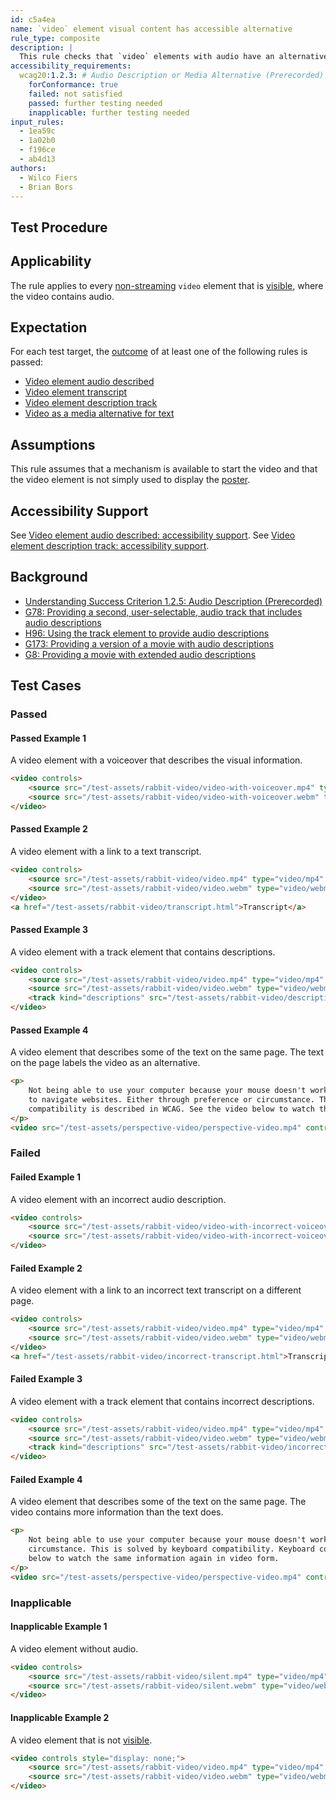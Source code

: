 ```yaml
---
id: c5a4ea
name: `video` element visual content has accessible alternative
rule_type: composite
description: |
  This rule checks that `video` elements with audio have an alternative for the video content as audio or as text.
accessibility_requirements:
  wcag20:1.2.3: # Audio Description or Media Alternative (Prerecorded) (A)
    forConformance: true
    failed: not satisfied
    passed: further testing needed
    inapplicable: further testing needed
input_rules:
  - 1ea59c
  - 1a02b0
  - f196ce
  - ab4d13
authors:
  - Wilco Fiers
  - Brian Bors
---
```


## Test Procedure

## Applicability

The rule applies to every [non-streaming](#non-streaming-media-element) `video` element that is [visible][], where the video contains audio.

## Expectation

For each test target, the [outcome](#outcome) of at least one of the following rules is passed:

- [Video element audio described](https://act-rules.github.io/rules/1ea59c)
- [Video element transcript](https://act-rules.github.io/rules/1a02b0)
- [Video element description track](https://act-rules.github.io/rules/f196ce)
- [Video as a media alternative for text](https://act-rules.github.io/rules/ab4d13)

## Assumptions

This rule assumes that a mechanism is available to start the video and that the video element is not simply used to display the [poster](https://www.w3.org/TR/html5/semantics-embedded-content.html#element-attrdef-video-poster).

## Accessibility Support

See [Video element audio described: accessibility support](https://act-rules.github.io/rules/1ea59c#accessibility-support).
See [Video element description track: accessibility support](https://act-rules.github.io/rules/f196ce#accessibility-support).

## Background

- [Understanding Success Criterion 1.2.5: Audio Description (Prerecorded)](https://www.w3.org/WAI/WCAG21/Understanding/audio-description-prerecorded.html)
- [G78: Providing a second, user-selectable, audio track that includes audio descriptions](https://www.w3.org/WAI/WCAG21/Techniques/general/G78)
- [H96: Using the track element to provide audio descriptions](https://www.w3.org/WAI/WCAG21/Techniques/html/H96)
- [G173: Providing a version of a movie with audio descriptions](https://www.w3.org/WAI/WCAG21/Techniques/general/G173)
- [G8: Providing a movie with extended audio descriptions](https://www.w3.org/WAI/WCAG21/Techniques/general/G8)

## Test Cases

### Passed

#### Passed Example 1

A video element with a voiceover that describes the visual information.

```html
<video controls>
	<source src="/test-assets/rabbit-video/video-with-voiceover.mp4" type="video/mp4" />
	<source src="/test-assets/rabbit-video/video-with-voiceover.webm" type="video/webm" />
</video>
```

#### Passed Example 2

A video element with a link to a text transcript.

```html
<video controls>
	<source src="/test-assets/rabbit-video/video.mp4" type="video/mp4" />
	<source src="/test-assets/rabbit-video/video.webm" type="video/webm" />
</video>
<a href="/test-assets/rabbit-video/transcript.html">Transcript</a>
```

#### Passed Example 3

A video element with a track element that contains descriptions.

```html
<video controls>
	<source src="/test-assets/rabbit-video/video.mp4" type="video/mp4" />
	<source src="/test-assets/rabbit-video/video.webm" type="video/webm" />
	<track kind="descriptions" src="/test-assets/rabbit-video/descriptions.vtt" />
</video>
```

#### Passed Example 4

A video element that describes some of the text on the same page. The text on the page labels the video as an alternative.

```html
<p>
	Not being able to use your computer because your mouse doesn't work, is frustrating. Many people use only the keyboard
	to navigate websites. Either through preference or circumstance. This is solved by keyboard compatibility. Keyboard
	compatibility is described in WCAG. See the video below to watch the same information again in video form.
</p>
<video src="/test-assets/perspective-video/perspective-video.mp4" controls></video>
```

### Failed

#### Failed Example 1

A video element with an incorrect audio description.

```html
<video controls>
	<source src="/test-assets/rabbit-video/video-with-incorrect-voiceover.mp4" type="video/mp4" />
	<source src="/test-assets/rabbit-video/video-with-incorrect-voiceover.webm" type="video/webm" />
</video>
```

#### Failed Example 2

A video element with a link to an incorrect text transcript on a different page.

```html
<video controls>
	<source src="/test-assets/rabbit-video/video.mp4" type="video/mp4" />
	<source src="/test-assets/rabbit-video/video.webm" type="video/webm" />
</video>
<a href="/test-assets/rabbit-video/incorrect-transcript.html">Transcript</a>
```

#### Failed Example 3

A video element with a track element that contains incorrect descriptions.

```html
<video controls>
	<source src="/test-assets/rabbit-video/video.mp4" type="video/mp4" />
	<source src="/test-assets/rabbit-video/video.webm" type="video/webm" />
	<track kind="descriptions" src="/test-assets/rabbit-video/incorrect-descriptions.vtt" />
</video>
```

#### Failed Example 4

A video element that describes some of the text on the same page. The video contains more information than the text does.

```html
<p>
	Not being able to use your computer because your mouse doesn't work, is frustrating. Either through preference or
	circumstance. This is solved by keyboard compatibility. Keyboard compatibility is described in WCAG. See the video
	below to watch the same information again in video form.
</p>
<video src="/test-assets/perspective-video/perspective-video.mp4" controls></video>
```

### Inapplicable

#### Inapplicable Example 1

A video element without audio.

```html
<video controls>
	<source src="/test-assets/rabbit-video/silent.mp4" type="video/mp4" />
	<source src="/test-assets/rabbit-video/silent.webm" type="video/webm" />
</video>
```

#### Inapplicable Example 2

A video element that is not [visible][].

```html
<video controls style="display: none;">
	<source src="/test-assets/rabbit-video/video.mp4" type="video/mp4" />
	<source src="/test-assets/rabbit-video/video.webm" type="video/webm" />
</video>
```

[visible]: #visible 'Definition of visible'
